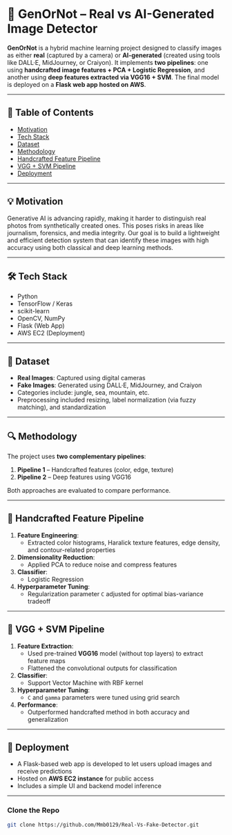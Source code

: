 # 🧠 GenOrNot – Real vs AI-Generated Image Detector

**GenOrNot** is a hybrid machine learning project designed to classify images as either **real** (captured by a camera) or **AI-generated** (created using tools like DALL·E, MidJourney, or Craiyon). It implements **two pipelines**: one using **handcrafted image features + PCA + Logistic Regression**, and another using **deep features extracted via VGG16 + SVM**. The final model is deployed on a **Flask web app hosted on AWS**.

---

## 📌 Table of Contents

- [Motivation](#-motivation)
- [Tech Stack](#-tech-stack)
- [Dataset](#-dataset)
- [Methodology](#-methodology)
- [Handcrafted Feature Pipeline](#-handcrafted-feature-pipeline)
- [VGG + SVM Pipeline](#-vgg--svm-pipeline)
- [Deployment](#-deployment)


---

## 💡 Motivation

Generative AI is advancing rapidly, making it harder to distinguish real photos from synthetically created ones. This poses risks in areas like journalism, forensics, and media integrity. Our goal is to build a lightweight and efficient detection system that can identify these images with high accuracy using both classical and deep learning methods.

---

## 🛠️ Tech Stack

- Python
- TensorFlow / Keras
- scikit-learn
- OpenCV, NumPy
- Flask (Web App)
- AWS EC2 (Deployment)

---

## 📂 Dataset

- **Real Images**: Captured using digital cameras
- **Fake Images**: Generated using DALL·E, MidJourney, and Craiyon
- Categories include: jungle, sea, mountain, etc.
- Preprocessing included resizing, label normalization (via fuzzy matching), and standardization

---

## 🔍 Methodology

The project uses **two complementary pipelines**:

1. **Pipeline 1** – Handcrafted features (color, edge, texture)
2. **Pipeline 2** – Deep features using VGG16

Both approaches are evaluated to compare performance.

---

## 🧪 Handcrafted Feature Pipeline

1. **Feature Engineering**:
   - Extracted color histograms, Haralick texture features, edge density, and contour-related properties
2. **Dimensionality Reduction**:
   - Applied PCA to reduce noise and compress features
3. **Classifier**:
   - Logistic Regression
4. **Hyperparameter Tuning**:
   - Regularization parameter `C` adjusted for optimal bias-variance tradeoff

---

## 🧠 VGG + SVM Pipeline

1. **Feature Extraction**:
   - Used pre-trained **VGG16** model (without top layers) to extract feature maps
   - Flattened the convolutional outputs for classification
2. **Classifier**:
   - Support Vector Machine with RBF kernel
3. **Hyperparameter Tuning**:
   - `C` and `gamma` parameters were tuned using grid search
4. **Performance**:
   - Outperformed handcrafted method in both accuracy and generalization

---

## 🚀 Deployment

- A Flask-based web app is developed to let users upload images and receive predictions
- Hosted on **AWS EC2 instance** for public access
- Includes a simple UI and backend model inference

---

### Clone the Repo
```bash
git clone https://github.com/Mmb0129/Real-Vs-Fake-Detector.git


